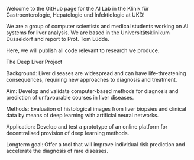 Welcome to the GitHub page for the AI Lab in the Klinik für Gastroenterologie, Hepatologie und Infektiologie at UKD!

We are a group of computer scientists and medical students working on AI systems for liver analysis. We are based in the Universitätsklinikum Düsseldorf and report to Prof. Tom Lüdde.

Here, we will publish all code relevant to research we produce.


The Deep Liver Project

Background: Liver diseases are widespread and can have life-threatening consequences, requiring new approaches to diagnosis and treatment.

Aim: Develop and validate computer-based methods for diagnosis and prediction of unfavourable courses in liver diseases.

Methods: Evaluation of histological images from liver biopsies and clinical data by means of deep learning with artificial neural networks.

Application: Develop and test a prototype of an online platform for decentralised provision of deep learning methods.

Longterm goal: Offer a tool that will improve individual risk prediction and accelerate the diagnosis of rare diseases.
